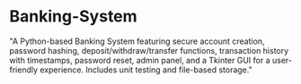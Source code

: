 # Banking-System
"A Python-based Banking System featuring secure account creation, password hashing, deposit/withdraw/transfer functions, transaction history with timestamps, password reset, admin panel, and a Tkinter GUI for a user-friendly experience. Includes unit testing and file-based storage."
